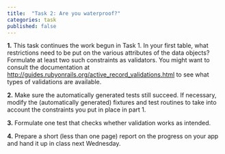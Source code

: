 ```yaml
---
title:  "Task 2: Are you waterproof?"
categories: task
published: false
---
```


**1.** This task continues the work begun in Task 1.  In your first
table, what restrictions need to be put on the various attributes of
the data objects?  Formulate at least two such constraints as
validators.  You might want to consult the documentation at
<http://guides.rubyonrails.org/active_record_validations.html> to see
what types of validations are available.

**2.** Make sure the automatically generated tests still succeed.
If necessary, modify the (automatically generated) fixtures
and test routines to take into account the constraints you put in place in
part 1.

**3.** Formulate one test that checks whether validation works as intended.

**4.** Prepare a short (less than one page) report on the progress on your
app and hand it up in class next Wednesday.
